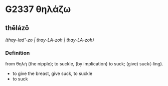 # G2337 θηλάζω

## thēlázō

_(thay-lad'-zo | thay-LA-zoh | thay-LA-zoh)_

### Definition

from θηλή (the nipple); to suckle, (by implication) to suck; (give) suck(-ling).

- to give the breast, give suck, to suckle
- to suck

